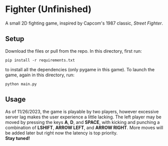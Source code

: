 # Fighter **(Unfinished)**
A small 2D fighting game, inspired by Capcom's 1987 classic, *Street Fighter*.

## Setup
Download the files or pull from the repo. In this directory, first run:

    pip install -r requirements.txt

to install all the dependencies (only pygame in this game). To launch the game, again in this
directory, run:

    python main.py

## Usage
As of 11/26/2023, the game is playable by two players, however excessive server lag makes the user
experience a little lacking. The left player may be moved by pressing the keys **A**, **D**, and 
**SPACE**, with kicking and punching a combination of **LSHIFT**, **ARROW LEFT**, and
**ARROW RIGHT**. More moves will be added later but right now the latency is top priority.
<br>
**Stay tuned!**